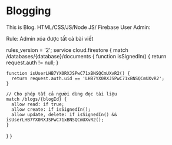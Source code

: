 # Blogging
This is Blog. HTML/CSS/JS/Node JS/  Firebase
User Admin:

Rule: Admin xóa được tất cả bài viết

rules_version = '2';
service cloud.firestore {
  match /databases/{database}/documents {
    function isSignedIn() {
      return request.auth != null;
    }

    function isUserLHB7YX0RXJSPwC71xBNSQCmUXvR2() {
      return request.auth.uid == 'LHB7YX0RXJSPwC71xBNSQCmUXvR2';
    }

    // Cho phép tất cả người dùng đọc tài liệu
    match /blogs/{blogId} {
      allow read: if true;
      allow create: if isSignedIn();
      allow update, delete: if isSignedIn() && isUserLHB7YX0RXJSPwC71xBNSQCmUXvR2();
    }
  }
}